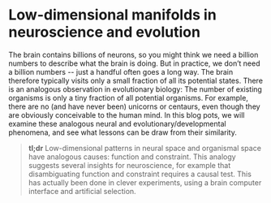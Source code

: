 # Low-dimensional manifolds in neuroscience and evolution

The brain contains billions of neurons, so you might think we need a billion numbers to describe what the brain is doing. But in practice, we don’t need a billion numbers -- just a handful often goes a long way. The brain therefore
typically visits only a small fraction of all its potential states. There is an analogous observation in evolutionary biology: The number of existing organisms is only a tiny fraction of all potential organisms. For example, there are no (and have never been) unicorns or centaurs, even though they are obviously conceivable to the human mind. In this blog pots, we will examine these analogous neural and evolutionary/developmental phenomena, and see what lessons can be draw from their
similarity. 

> **tl;dr** Low-dimensional patterns in neural space and organismal space have analogous causes: function and constraint. This analogy suggests several insights for neuroscience, for example that disambiguating function and constraint requires a causal test. This has actually been done in clever experiments, using a brain computer interface and artificial selection. 
